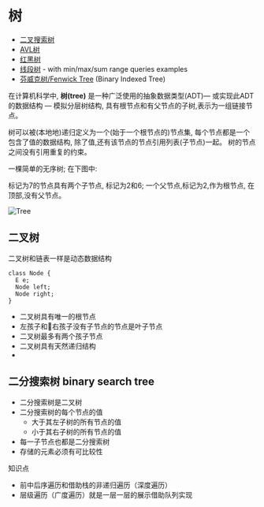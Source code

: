 # 树

* [二叉搜索树](binary-search-tree)
* [AVL树](avl-tree)
* [红黑树](red-black-tree)
* [线段树](segment-tree) - with min/max/sum range queries examples
* [芬威克树/Fenwick Tree](fenwick-tree) (Binary Indexed Tree)

在计算机科学中, **树(tree)** 是一种广泛使用的抽象数据类型(ADT)— 或实现此ADT的数据结构 — 模拟分层树结构, 具有根节点和有父节点的子树,表示为一组链接节点。

树可以被(本地地)递归定义为一个(始于一个根节点的)节点集, 每个节点都是一个包含了值的数据结构, 除了值,还有该节点的节点引用列表(子节点)一起。
树的节点之间没有引用重复的约束。

一棵简单的无序树; 在下图中:

标记为7的节点具有两个子节点, 标记为2和6; 
一个父节点,标记为2,作为根节点, 在顶部,没有父节点。

![Tree](https://upload.wikimedia.org/wikipedia/commons/f/f7/Binary_tree.svg)


## 二叉树

二叉树和链表一样是动态数据结构

```
class Node {
  E e;
  Node left;
  Node right;
}
```
- 二叉树具有唯一的根节点
- 左孩子和右孩子没有子节点的节点是叶子节点
- 二叉树最多有两个孩子节点
- 二叉树具有天然递归结构
- 


## 二分搜索树 binary search tree

- 二分搜索树是二叉树
- 二分搜索树的每个节点的值
  - 大于其左子树的所有节点的值
  - 小于其右子树的所有节点的值
- 每一子节点也都是二分搜索树
- 存储的元素必须有可比较性

知识点

- 前中后序遍历和借助栈的非递归遍历（深度遍历）
- 层级遍历（广度遍历）就是一层一层的展示借助队列实现